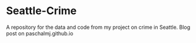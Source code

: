 # Seattle-Crime
A repository for the data and code from my project on crime in Seattle. Blog post on paschalmj.github.io
